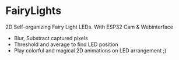 # FairyLights
2D Self-organizing Fairy Light LEDs. With ESP32 Cam &amp; Webinterface


- Blur, Substract captured pixels
- Threshold and average to find LED position
- Play colorful and magical 2D animations on LED arrangement ;)
